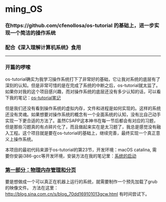 # ming_OS
### 在https://github.com/cfenollosa/os-tutorial 的基础上，进一步实现一个简洁的操作系统
### 配合《深入理解计算机系统》食用
---------------
### 开篇的啰嗦
os-tutorial确实为我学习操作系统打下了非常好的基础，它让我对系统的底层有了深刻的认知。但是非常可惜的是在完成了系统的中断之后，os-tutorial就太监了。如果你对我的这个项目感兴趣，而对操作系统的底层还没有多少认知的话，可以看下我的笔记：[os-tutorial笔记](https://github.com/isyiming/live-up/blob/master/OS/Readme.md)

但是我们还没有看到操作系统的虚拟内存，文件和进程是如何实现的。这样的系统还没有灵魂。如果想要对操作系统的概念有一个全面系统的认知，没有比自己动手实现一下更合适的方法了。虽然CSAPP这本神书在每一节后都会有对应的习题，但是那些习题真的有点碎片化了，而且做起来实在是太习题了，我总是感觉没有融入工程。这个项目就是要在os-tutorial的基础上，继续完善，最终实现一个真正意义上操作系统。


本项目的最初代码来源于os-tutorial的第23节，开发环境：macOS catalina, 需要你安装i386-gcc等开发环境，安装方法在我的笔记里：[系统的启动](https://github.com/isyiming/live-up/blob/master/OS/OSpart1.md)


### [第一部分：物理内存管理和分页](https://github.com/isyiming/live-up/blob/master/ming_OS/OSpart1.md)




要是想做成一个可以真正在机器上运行的系统，就需要制作一个预先加载了grub的映像文件。
方法在这里：http://blog.sina.com.cn/s/blog_70dd169101013gcw.html
有时间尝试下。
